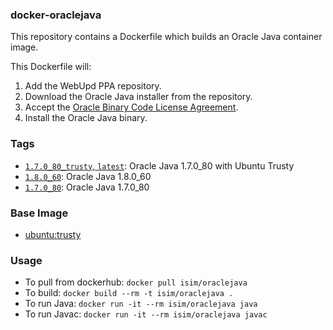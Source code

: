 ### docker-oraclejava

This repository contains a Dockerfile which builds an Oracle Java container image.

This Dockerfile will:

1. Add the WebUpd PPA repository.
2. Download the Oracle Java installer from the repository.
3. Accept the [Oracle Binary Code License Agreement](http://www.oracle.com/technetwork/java/javase/terms/license/index.html).
4. Install the Oracle Java binary.

### Tags

* [`1.7.0_80_trusty`, `latest`](https://github.com/ihcsim/docker-oraclejava/tree/1.7.0_80_trusty): Oracle Java 1.7.0_80 with Ubuntu Trusty
* [`1.8.0_60`](https://github.com/ihcsim/docker-oraclejava/tree/1.8.0_60): Oracle Java 1.8.0_60
* [`1.7.0_80`](https://github.com/ihcsim/docker-oraclejava/tree/1.7.0_80): Oracle Java 1.7.0_80

### Base Image

* [ubuntu:trusty](https://github.com/tianon/docker-brew-ubuntu-core/blob/3852ef7c7e841ea8c126c9b00e64eeca61fe5ab0/trusty/Dockerfile)

### Usage

* To pull from dockerhub: `docker pull isim/oraclejava`
* To build: `docker build --rm -t isim/oraclejava .`
* To run Java: `docker run -it --rm isim/oraclejava java`
* To run Javac: `docker run -it --rm isim/oraclejava javac`
